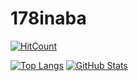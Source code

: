 # 178inaba

[![HitCount](http://hits.dwyl.com/178inaba/178inaba.svg)](http://hits.dwyl.com/178inaba/178inaba)

[![Top Langs](https://github-readme-stats.vercel.app/api/top-langs/?username=178inaba)](https://github.com/anuraghazra/github-readme-stats)
[![GitHub Stats](https://github-readme-stats.vercel.app/api?username=178inaba&count_private=true&show_icons=true)](https://github.com/anuraghazra/github-readme-stats)
